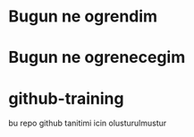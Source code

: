 # Bugun ne ogrendim
# Bugun ne ogrenecegim
# github-training
bu repo github tanitimi icin olusturulmustur
